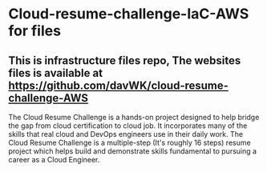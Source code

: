 # Cloud-resume-challenge-IaC-AWS for files

## This is infrastructure files repo, The websites files is available at https://github.com/davWK/cloud-resume-challenge-AWS

The Cloud Resume Challenge is a hands-on project designed to help bridge the gap from cloud certification to cloud job. It incorporates many of the skills that real cloud and DevOps engineers use in their daily work. The Cloud Resume Challenge is a multiple-step (It's roughly 16 steps) resume project which helps build and demonstrate skills fundamental to pursuing a career as a Cloud Engineer.

